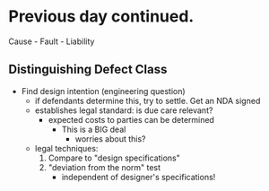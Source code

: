 # Previous day continued.
Cause - Fault - Liability

## Distinguishing Defect Class
* Find design intention (engineering question)
   - if defendants determine this, try to settle. Get an NDA signed
   - establishes legal standard: is due care relevant?
      * expected costs to parties can be determined
         - This is a BIG deal
            * worries about this?
   - legal techniques:
      1. Compare to "design specifications"
      2. "deviation from the norm" test
         * independent of designer's specifications!

